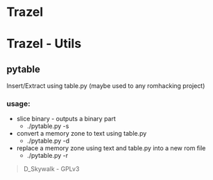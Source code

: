 Trazel
======

# Trazel - Utils

## pytable 
Insert/Extract using table.py (maybe used to any romhacking project)

### usage:
- slice binary - outputs a binary part
   * ./pytable.py <romfile> -s <start addr> <end addr> <outfile> 
- convert a memory zone to text using table.py
   * ./pytable.py <romfile> -d <start addr> <end addr> <txtfile> 
- replace a memory zone using text and table.py into a new rom file
   * ./pytable.py <romfile> -r <start addr> <end addr> <txtfile> <newrom>


 > D_Skywalk - GPLv3

